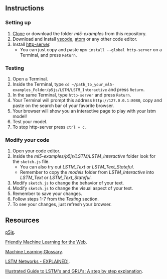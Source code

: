 ## Instructions

### Setting up 
1. [Clone](https://docs.github.com/en/free-pro-team@latest/github/creating-cloning-and-archiving-repositories/cloning-a-repository) or download the folder *ml5-examples* from this repository. 
2. Download and Install [vscode](https://code.visualstudio.com/download), [atom](https://atom.io/) or any other code editor.
3. Install [http-server](https://www.npmjs.com/package/http-server).
   - You can just copy and paste ```npm install --global http-server``` on a Terminal, and press ```Return```.

### Testing
1. Open a Terminal.
2. Inside the Terminal, type ```cd ~/path_to_your_ml5-examples_Folder/p5js/LSTM/LSTM_Interactive``` and press ```Return```.
4. In the same Terminal, type ```http-server``` and press ```Return```.
5. Your Terminal will prompt this address ```http://127.0.0.1:8080```, copy and paste on the search bar of your favorite browser.
6. Your browser will show you an interactive page to play with your lstm model!
7. Test your model.
8. To stop http-server press ```ctrl + c```.

### Modify your code
1. Open your code editor.
2. Inside the *ml5-examples/p5js/LSTM/LSTM_Interactive* folder look for the ```sketch.js``` file.
   - You can also try out *LSTM_Text* or *LSTM_Text_Stateful*.
   - Remember to copy the *models* folder from *LSTM_Interactive* into *LSTM_Text* or *LSTM_Text_Stateful*.
3. Modify ```sketch.js``` to change the behavior of your text.
4. Modify ```sketch.js``` to change the visual aspect of your text.
5. Remember to save your changes.
6. Follow steps 1-7 from the *Testing* section.
7. To see your changes, just refresh your browser.


## Resources
[p5js](https://p5js.org/).

[Friendly Machine Learning for the Web](https://ml5js.org/).

[Machine Learning Glossary](https://developers.google.com/machine-learning/glossary).

[LSTM Networks - EXPLAINED!](https://www.youtube.com/watch?v=QciIcRxJvsM&t=19s&ab_channel=CodeEmporium).

[Illustrated Guide to LSTM's and GRU's: A step by step explanation](https://www.youtube.com/watch?v=8HyCNIVRbSU&t=283s&ab_channel=TheA.I.Hacker-MichaelPhi).

 


